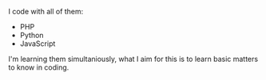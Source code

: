 I code with all of them:
- PHP
- Python
- JavaScript

I'm learning them simultaniously, what I aim for this is to learn basic matters to know in coding.

<!---
froggie3/froggie3 is a ✨ special ✨ repository because its `README.md` (this file) appears on your GitHub profile.
You can click the Preview link to take a look at your changes.
--->
